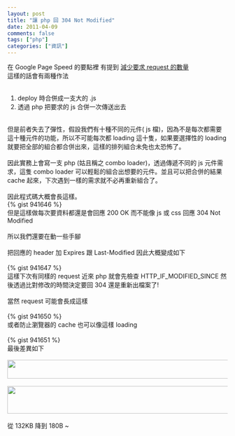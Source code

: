 ```yaml
---
layout: post
title: "讓 php 回 304 Not Modified"
date: 2011-04-09
comments: false
tags: ["php"]
categories: ["資訊"]
---
```


在 Google Page Speed 的要點裡 有提到 <a href="http://code.google.com/intl/zh-TW/speed/page-speed/docs/rtt.html#CombineExternalJS" target="_blank">減少要求 request 的數量</a><br />這樣的話會有兩種作法<br /><br /><ol><li>deploy 時合併成一支大的 .js</li><li>透過 php 把要求的 js 合併一次傳送出去</li></ol><br />但是前者失去了彈性，假設我們有十種不同的元件( js 檔)，因為不是每次都需要這十種元件的功能，所以不可能每次都 loading 這十隻，如果要選擇性的 loading 就要把全部的組合都合併出來，這樣的排列組合未免也太恐怖了。<br /><br />因此實務上會寫一支 php (姑且稱之 combo loader)，透過傳遞不同的 js 元件需求，這隻 combo loader 可以輕鬆的組合出想要的元件。並且可以把合併的結果 cache 起來，下次遇到一樣的需求就不必再重新組合了。<br /><br />因此程式碼大概會長這樣。<br /><!--more-->{% gist 941646 %}<br />但是這樣做每次要資料都還是會回應 200 OK 而不能像 js 或 css 回應 304 Not Modified<br /><br />所以我們還要在動一些手腳<br /><br />把回應的 header 加 Expires 跟 Last-Modified 因此大概變成如下<br /><br />{% gist 941647 %}<br />這樣下次有同樣的 request 近來 php 就會先檢查 HTTP_IF_MODIFIED_SINCE 然後透過比對修改的時間決定要回 304 還是重新出檔案了!<br /><br />當然 request 可能會長成這樣<br /><br />{% gist 941650 %}<br />或者防止瀏覽器的 cache 也可以像這樣 loading<br /><br />{% gist 941651 %}<br />最後差異如下<br /><br /><div class="separator" style="clear: both; text-align: center;"><img border="0" height="43" src="http://3.bp.blogspot.com/-_uoJgH66ctA/TZ_MbuifuxI/AAAAAAAAA2o/Oy9bGVFVw8A/s640/%25E8%259E%25A2%25E5%25B9%2595%25E5%25BF%25AB%25E7%2585%25A7+2011-04-09+%25E4%25B8%258A%25E5%258D%258811.02.06.png" width="640" /></div><br /><div class="separator" style="clear: both; text-align: center;"><img border="0" height="63" src="http://4.bp.blogspot.com/-w0ZRtO8Lps4/TZ_MbDT7CPI/AAAAAAAAA2k/eEm2lSwezbM/s640/%25E8%259E%25A2%25E5%25B9%2595%25E5%25BF%25AB%25E7%2585%25A7+2011-04-09+%25E4%25B8%258A%25E5%258D%258811.01.41.png" width="640" /></div><br />從 132KB 降到 180B ~
